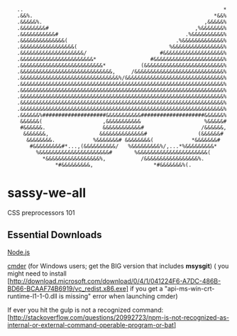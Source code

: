                                                                                
       ..                                                               *      
       .&&%.                                                         *&&%      
       .&&&&&%.                                                   ,&&&&&%      
       .&&&&&&&&#                                              ,%&&&&&&&%      
       .&&&&&&&&&&&#                                        .%&&&&&&&&&&%      
       .&&&&&&&&&&&&&&(                                  .%&&&&&&&&&&&&&%      
       .&&&&&&&&&&&&&&&&&(                             %&&&&&&&&&&&&&&&&%      
       .&&&&&&&&&&&&&&&&&&&&/                       #&&&&&&&&&&&&&&&&&&&%      
       .&&&&&&&&&&&&&&&&&&&&&&&*                 #&&&&&&&&&&&&&&&&&&&&&&%      
       .&&&&&&&&&&&&&&&&&&&&&&&&&&*           (&&&&&&&&&&&&&&&&&&&&&&&&&%      
       .&&&&&&&&&&&&&&&&&&&&&&&&&&&&&,     /&&&&&&&&&&&&&&&&&&&&&&&&&&&&%      
       .&&&&&&&&&&&&&&&&&&&&&&&&&&&&&&&%/&&&&&&&&&&&&&&&&&&&&&&&&&&&&&&&%      
       .&&&&&&&&&&&&&&&&&&&&&&&&&&&&&&&&&&&&&&&&&&&&&&&&&&&&&&&&&&&&&&&&%      
       .&&&&&&&&&&&&&&&&&&&&&&&&&&&&&&&&&&&&&&&&&&&&&&&&&&&&&&&&&&&&&&&&%      
       .&&&&&&&&&&&&&&&&&&&&&&&&&&&&&&&&&&&&&&&&&&&&&&&&&&&&&&&&&&&&&&&&%      
       .&&&&&&&&&&&&&&&&&&&&&&&&&&&&&&&&&&&&&&&&&&&&&&&&&&&&&&&&&&&&&&&&%      
       .&&&&&&&&&&&&&&&&&&&&&&&&&&&&&&&&&&&&&&&&&&&&&&&&&&&&&&&&&&&&&&&&%      
       .&&&&&&%####################&&&&&&&&&&&####################&&&&&&%      
        &&&&&&(                   ,&&&&&&&&&&&                    %&&&&&#      
        #&&&&&&.                  &&&&&&&&&&&&#                  /&&&&&&,      
         &&&&&&&,                &&&&&&&&&&&&&&#                (&&&&&&#       
          &&&&&&&&.            %&&&&&&&# &&&&&&&&(            *&&&&&&&#        
           #&&&&&&&&&#*...,(&&&&&&&&&&/   %&&&&&&&&&%/,...*%&&&&&&&&&*         
             %&&&&&&&&&&&&&&&&&&&&&&#       %&&&&&&&&&&&&&&&&&&&&&&(           
               *&&&&&&&&&&&&&&&&&%,           /&&&&&&&&&&&&&&&&&%.             
                   *#&&&&&&&&&,                   *#&&&&&&&%(.                 
                                                                               

# sassy-we-all
CSS preprocessors 101


## Essential Downloads
[Node.js](https://nodejs.org/download/)

[cmder](http://gooseberrycreative.com/cmder/) (for Windows users; get the BIG version that includes **msysgit**)
( you might need to install [http://download.microsoft.com/download/0/4/1/041224F6-A7DC-486B-BD66-BCAAF74B6919/vc_redist.x86.exe] if you get a "api-ms-win-crt-runtime-l1-1-0.dll is missing" error when launching cmder)

If ever you hit the gulp is not a recognized command: [http://stackoverflow.com/questions/20992723/npm-is-not-recognized-as-internal-or-external-command-operable-program-or-bat]